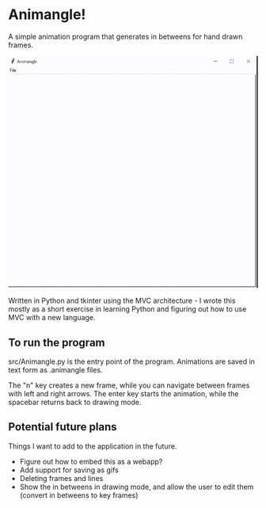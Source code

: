 # Animangle!

A simple animation program that generates in betweens for hand drawn frames.

![example](https://github.com/IrisLiu-00/animangle/blob/master/src/resources/demo.gif)

Written in Python and tkinter using the MVC architecture - I wrote
this mostly as a short exercise in learning Python and figuring
out how to use MVC with a new language. 

## To run the program

src/Animangle.py is the entry point of the program. Animations are
saved in text form as .animangle files.

The "n" key creates a new frame, while you can navigate between
frames with left and right arrows. The enter key starts the 
animation, while the spacebar returns back to drawing mode. 

## Potential future plans

Things I want to add to the application in the future.

- Figure out how to embed this as a webapp? 
- Add support for saving as gifs
- Deleting frames and lines
- Show the in betweens in drawing mode, and allow the user to
edit them (convert in betweens to key frames)